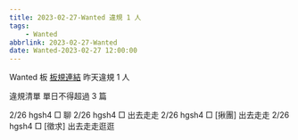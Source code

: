 ```yaml
---
title: 2023-02-27-Wanted 違規 1 人
tags:
    - Wanted
abbrlink: 2023-02-27-Wanted
date: Wanted-2023-02-27 12:00:00
---
```

Wanted 板 [板規連結](https://www.ptt.cc/bbs/Wanted/M.1608829773.A.D3B.html)
昨天違規 1 人
<!-- more -->

違規清單
單日不得超過 3 篇

2/26 hgsh4 □ 聊
2/26 hgsh4 □ 出去走走
2/26 hgsh4 □ [揪團] 出去走走
2/26 hgsh4 □ [徵求] 出去走走逛逛